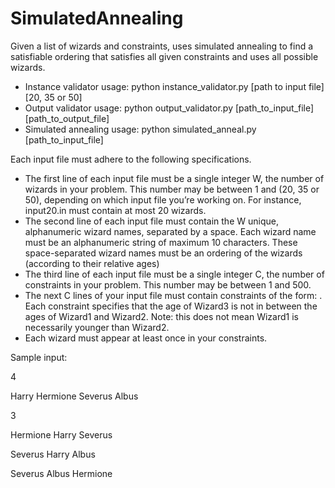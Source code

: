 # SimulatedAnnealing
Given a list of wizards and constraints, uses simulated annealing to find a satisfiable ordering that satisfies all given constraints and uses all possible wizards.

- Instance validator usage: python instance_validator.py [path to input file] [20, 35 or 50]
- Output validator usage: python output_validator.py [path_to_input_file] [path_to_output_file]
- Simulated annealing usage: python simulated_anneal.py [path_to_input_file]

Each input file must adhere to the following specifications.

- The first line of each input file must be a single integer W, the number of wizards in your problem.
This number may be between 1 and (20, 35 or 50), depending on which input file you’re working on.
For instance, input20.in must contain at most 20 wizards.
- The second line of each input file must contain the W unique, alphanumeric wizard names, separated
by a space. Each wizard name must be an alphanumeric string of maximum 10 characters. These
space-separated wizard names must be an ordering of the wizards (according to their relative ages)
- The third line of each input file must be a single integer C, the number of constraints in your problem.
This number may be between 1 and 500.
- The next C lines of your input file must contain constraints of the form:
<Wizard1 Wizard2 Wizard3>. Each constraint specifies that the age of Wizard3 is not in
between the ages of Wizard1 and Wizard2. Note: this does not mean Wizard1 is necessarily
younger than Wizard2.
- Each wizard must appear at least once in your constraints.


Sample input: 

4

Harry Hermione Severus Albus

3

Hermione Harry Severus

Severus Harry Albus

Severus Albus Hermione

